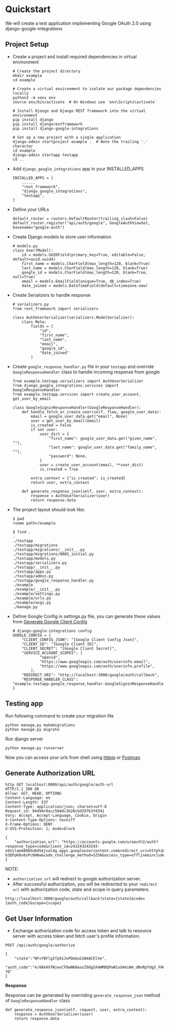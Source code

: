 # Quickstart

We will create a test application implementing Google OAuth 2.0 using django-google-integrations

## Project Setup

- Create a project and install required dependencies in virtual environment

    ```
    # Create the project directory
    mkdir example
    cd example

    # Create a virtual environment to isolate our package dependencies locally
    python3 -m venv env
    source env/bin/activate  # On Windows use `env\Scripts\activate`

    # Install Django and Django REST framework into the virtual environment
    pip install django
    pip install djangorestframework
    pip install django-google-integrations

    # Set up a new project with a single application
    django-admin startproject example .  # Note the trailing '.' character
    cd example
    django-admin startapp testapp
    cd ..
    ```

- Add `django_google_integrations` app in your INSTALLED_APPS

    ```
    INSTALLED_APPS = [
        ......
        "rest_framework",
        "django_google_integrations",
        "testapp",
    ]
    ```

- Define your URLs

    ```
    default_router = routers.DefaultRouter(trailing_slash=False)
    default_router.register("api/auth/google", GoogleAuthViewSet, basename="google-auth")
    ```

- Create Django models to store user information

    ```
    # models.py
    class User(Model):
        id = models.UUIDField(primary_key=True, editable=False, default=uuid.uuid4)
        first_name = models.CharField(max_length=120, blank=True)
        last_name = models.CharField(max_length=120, blank=True)
        google_id = models.CharField(max_length=120, blank=True, null=True)
        email = models.EmailField(unique=True, db_index=True)
        date_joined = models.DateTimeField(default=timezone.now)
    ```

- Create Serializers to handle response

    ```
    # serializers.py
    from rest_framework import serializers

    class AuthUserSerializer(serializers.ModelSerializer):
        class Meta:
            fields = [
                "id",
                "first_name",
                "last_name",
                "email",
                "google_id",
                "date_joined"
            ]
    ```

- Create `google_response_handler.py` file in your `testapp` and override `GoogleResponseHandler` class to handle incoming response from google

    ```
    from example.testapp.serializers import AuthUserSerializer
    from django_google_integrations.services import GoogleResponseHandler
    from example.testapp.services import create_user_account, get_user_by_email

    class GoogleSigninResponseHandler(GoogleResponseHandler):
        def handle_fetch_or_create_user(self, flow, google_user_data):
            email = google_user_data.get("email", None)
            user = get_user_by_email(email)
            is_created = False
            if not user:
                user_dict = {
                    "first_name": google_user_data.get("given_name", ""),
                    "last_name": google_user_data.get("family_name", ""),
                    "password": None,
                }
                user = create_user_account(email, **user_dict)
                is_created = True

            extra_context = {"is_created": is_created}
            return user, extra_context

        def generate_response_json(self, user, extra_context):
            response = AuthUserSerializer(user)
            return response.data
    ```

- The project layout should look like:

    ```
    $ pwd
    <some path>/example

    $ find .
    .
    ./testapp
    ./testapp/migrations
    ./testapp/migrations/__init__.py
    ./testapp/migrations/0001_initial.py
    ./testapp/models.py
    ./testapp/serializers.py
    ./testapp/__init__.py
    ./testapp/apps.py
    ./testapp/admin.py
    ./testapp/google_response_handler.py
    ./example
    ./example/__init__.py
    ./example/settings.py
    ./example/urls.py
    ./example/wsgi.py
    ./manage.py
    ```

- Define Google Config in settings.py file, you can generate these values from [Generate Google Client Config](https://cloud.google.com/docs/authentication/end-user#creating_your_client_credentials)


    ```
    # django-google-integrations config
    GOOGLE_CONFIG = {
        "CLIENT_CONFIG_JSON": "[Google Client Config Json]",
        "CLIENT_ID": "[Google Client ID]",
        "CLIENT_SECRET": "[Google Client Secret]",
        "SERVICE_ACCOUNT_SCOPES": [
                "openid",
                "https://www.googleapis.com/auth/userinfo.email",
                "https://www.googleapis.com/auth/userinfo.profile",
            ],
        "REDIRECT_URI": "http://localhost:3000/google/auth/callback",
        "RESPONSE_HANDLER_CLASS": "example.testapp.google_response_handler.GoogleSigninResponseHandler",
    }
    ```

## Testing app

Run following command to create your migration file

```
python manage.py makemigrations
python manage.py migrate
```

Run django server

```  
python manage.py runserver
```

Now you can access your urls from shell using [httpie](https://httpie.io/) or [Postman](https://www.postman.com/)

## Generate Authorization URL

```
http GET localhost:8000/api/auth/google/auth-url
HTTP/1.1 200 OK
Allow: GET, HEAD, OPTIONS
Content-Language: en
Content-Length: 537
Content-Type: application/json; charset=utf-8
Request_id: 94494c0acc584dc3b20cbd29763fd341
Vary: Accept, Accept-Language, Cookie, Origin
X-Content-Type-Options: nosniff
X-Frame-Options: DENY
X-XSS-Protection: 1; mode=block

{
    "authorization_url": "https://accounts.google.com/o/oauth2/auth?response_type=code&client_id=243243243243-o91vlam4808du0454jsal4g.apps.googleusercontent.com&redirect_uri=http%3A%2F%2Flocalhost%3A3000%2Fgoogle%2Fauth%2Fcallback&scope=openid+https%3A%2F%2Fwww.googleapis.com%2Fauth%2Fuserinfo.email+https%3A%2F%2Fwww.googleapis.com%2Fauth%2Fuserinfo.profile&state=TYBKHoujnjkho3245lnl&code_challenge=Z4kfoAWat4XjpVpajEMKV0BWhV-63QFpK0v8sPcbH6w&code_challenge_method=S256&access_type=offline&include_granted_scopes=true"
}
```

NOTE:

- `authorization_url` will redirect to google authorization server.
- After successful authorization, you will be redirected to your `redirect url` with authorization code, state and scope in query parameters.
```
http://localhost:3000/google/auth/callback?state={state}&code={auth_code}&scope={scope}
```

## Get User Information

- Exchange authorization code for access token and talk to resource server with access token and fetch user's profile information.

```
POST /api/auth/google/authorize
```

```
{
    "state":"NFvYBYlgIfp91JxPOmGuG1N4ACElVe",
    "auth_code":"4/0AX4XfWjwvCFOwNKHaasZ9dgSX4WM8QPwW1xU4miWm_dNxRpYdgS_FHCpOOTG7SKN7Aw-7Q"
}
```

**Response**

Response can be generated by overriding `generate_response_json` method of `GoogleResponseHandler` class

```
def generate_response_json(self, request, user, extra_context):
    response = AuthUserSerializer(user)
    return response.data
```
